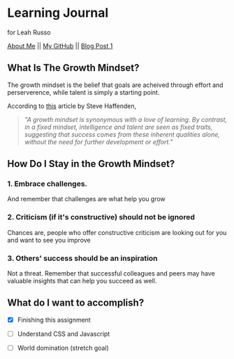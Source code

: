 # Learning Journal
for Leah Russo

[About Me](About-Me.md) || [My GitHub](https://github.com/leahgrace555) || [Blog Post 1](blogpost1.md)

## What Is The Growth Mindset? 
The growth mindset is the belief that goals are acheived through effort and perserverence, while talent is simply a starting point. 

According to [this](https://www.atlassian.com/blog/inside-atlassian/growth-mindset) article by Steve Haffenden,
>  *"A growth mindset is synonymous with a love of learning. By contrast, in a fixed mindset, intelligence and talent are seen as fixed traits, suggesting that success comes from these inherent qualities alone, without the need for further development or effort."*

## How Do I Stay in the Growth Mindset?

### 1. Embrace challenges.
And remember that challenges are what help you grow

### 2. Criticism (if it's constructive) should not be ignored
Chances are, people who offer constructive criticism are looking out for you and want to see you improve

### 3. Others' success should be an inspiration
Not a threat. Remember that successful colleagues and peers may have valuable insights that can help you succeed as well.

## What do I want to accomplish?
- [x] Finishing this assignment
- [ ] Understand CSS and Javascript
- [ ] World domination (stretch goal)

